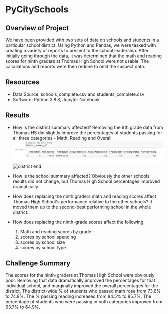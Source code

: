 # PyCitySchools

## Overview of Project
We have been provided with two sets of data on schools and students in a particular school district.  Using Python and Pandas, we were tasked with creating a variety of reports to present to the school leadership.
After initially going through the data, it was determined that the math and reading scores for ninth graders at Thomas High School were not usable.  The calculations and reports were then redone to omit the suspect data.

## Resources
* Data Source: schools_complete.csv and students_complete.csv
* Software: Python 3.8.8, Jupyter Notebook

## Results
* How is the district summary affected? Removing the 9th grade data from Thomas HS did slightly improve the percentages of students passing for all three categories - Math, Reading and Overall.
![district start](https://github.com/AndyHerron/school_district_analysis/blob/main/Resources/orig_district_summary.png)
![district end]( )
* How is the school summary affected? Obviously the other schools results did not change, but Thomas High School percentages improved dramatically.

* How does replacing the ninth graders math and reading scores affect Thomas High School's performance relative to the other schools? It moved them up to the second-best performing school in the whole district.

* How does replacing the ninth-grade scores affect the following:
	1. Math and reading scores by grade - 
	2. scores by school spending
	3. scores by school size
	4. scores by school type


## Challenge Summary
The scores for the ninth-graders at Thomas High School were obviously poor.  Removing that data dramatically improved the percentages for that individual school, and marginally improved the overall percentages for the district.
The district-wide % of students who passed math rose from 73.6% to 74.8%.  The % passing reading increased from 84.5% to 85.7%.  The percentage of students who were passing in both categories improved from 63.7% to 64.9%.
